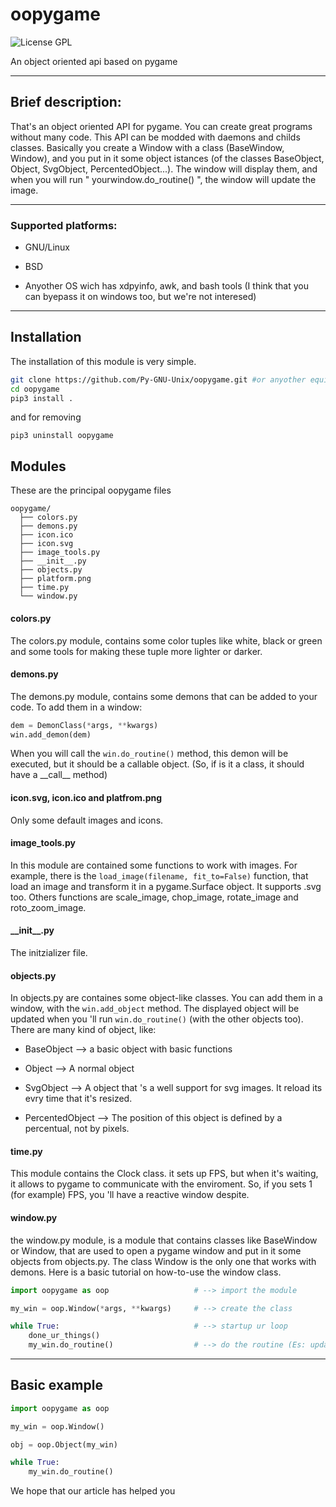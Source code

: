 # oopygame

![License GPL](https://img.shields.io/github/license/mashape/apistatus.svg)

An object oriented api based on pygame

---

## Brief description:

That's an object oriented API for pygame. You can create great programs without many code. This API can be modded with daemons and childs classes. Basically you create a Window with a class (BaseWindow, Window), and you put in it some object istances (of the classes BaseObject, Object, SvgObject, PercentedObject...). The window will display them, and when you will run " yourwindow.do_routine() ", the window will update the image.

---

### Supported platforms:

* GNU/Linux

* BSD

* Anyother OS wich has xdpyinfo, awk, and bash tools (I think that you can byepass it on windows too, but we're not interesed)

---

## Installation

The installation of this module is very simple.

```bash
git clone https://github.com/Py-GNU-Unix/oopygame.git #or anyother equivalent command
cd oopygame
pip3 install .
```



and for removing

```pip
pip3 uninstall oopygame
```



## Modules

These are the principal oopygame files

```tree
oopygame/
  ├── colors.py
  ├── demons.py
  ├── icon.ico
  ├── icon.svg
  ├── image_tools.py
  ├── __init__.py
  ├── objects.py
  ├── platform.png
  ├── time.py
  └── window.py
```

#### colors.py

The colors.py module, contains some color tuples like white, black or green and some tools for making these tuple more lighter or darker.

#### demons.py

The demons.py module, contains some demons that can be added to your code. To add them in a window:

```python
dem = DemonClass(*args, **kwargs)
win.add_demon(dem)
```

When you will call the `win.do_routine()` method, this demon will be executed, but it should be a callable object. (So, if is it a class, it should have a \_\_call\_\_ method)

#### icon.svg, icon.ico and platfrom.png

Only some default images and icons.

#### image_tools.py

In this module are contained some functions to work with images. For example, there is the `load_image(filename, fit_to=False)` function, that load an image and transform it in a pygame.Surface object. It supports .svg too. Others functions are scale_image, chop_image, rotate_image and roto_zoom_image.

#### \_\_init\_\_.py

The initzializer file.

#### objects.py

In objects.py are containes some object-like classes. You can add them in a window, with the `win.add_object` method. The displayed object will be updated when you 'll run `win.do_routine()` (with the other objects too). There are many kind of object, like:

* BaseObject --> a basic object with basic functions

* Object --> A normal object

* SvgObject --> A object that 's a well support for svg images. It reload its evry time that it's resized.

* PercentedObject --> The position of this object is defined by a percentual, not by pixels. 

#### time.py

This module contains the Clock class. it sets up FPS, but when it's waiting, it allows to pygame to communicate with the enviroment. So, if you sets 1 (for example) FPS, you 'll have a reactive window despite.

#### window.py

the window.py module, is a module that contains classes like BaseWindow or Window, that are used to open a pygame window and put in it some objects from objects.py. The class Window is the only one that works with demons. Here is a basic tutorial on how-to-use the window class.

```python
import oopygame as oop                   # --> import the module

my_win = oop.Window(*args, **kwargs)     # --> create the class

while True:                              # --> startup ur loop
    done_ur_things()
    my_win.do_routine()                  # --> do the routine (Es: update the display, update the objects position...)
```

---

## Basic example

```python
import oopygame as oop

my_win = oop.Window()

obj = oop.Object(my_win)

while True:
    my_win.do_routine()
```

We hope that our article has helped you
